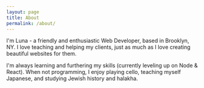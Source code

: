 ```yaml
---
layout: page
title: About
permalink: /about/
---
```


I'm Luna - a friendly and enthusiastic Web Developer, based in Brooklyn, NY. I love teaching and helping my clients, just as much as I love creating beautiful websites for them.

I'm always learning and furthering my skills (currently leveling up on Node & React). When not programming, I enjoy playing cello, teaching myself Japanese, and studying Jewish history and halakha.
